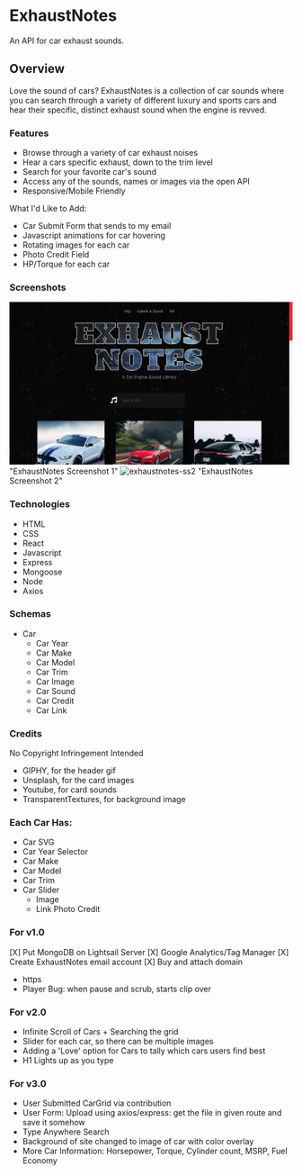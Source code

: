 # ExhaustNotes
An API for car exhaust sounds.

## Overview
Love the sound of cars? ExhaustNotes is a collection of car sounds where you can search through a variety of different luxury and sports cars and hear their specific, distinct exhaust sound when the engine is revved.

### Features
- Browse through a variety of car exhaust noises
- Hear a cars specific exhaust, down to the trim level
- Search for your favorite car's sound
- Access any of the sounds, names or images via the open API
- Responsive/Mobile Friendly

What I'd Like to Add:
- Car Submit Form that sends to my email
- Javascript animations for car hovering
- Rotating images for each car
- Photo Credit Field
- HP/Torque for each car

### Screenshots
![exhaustnotes-ss1](https://github.com/sathyaram/exhaustnotes/blob/master/frontend/public/images/exhaustnotes-ss1.png) "ExhaustNotes Screenshot 1"
![exhaustnotes-ss2](https://github.com/sathyaram/exhaustnotes/blob/master/frontend/public/images/exhaustnotes-ss2.png) "ExhaustNotes Screenshot 2"

### Technologies
- HTML
- CSS
- React
- Javascript
- Express
- Mongoose
- Node
- Axios

### Schemas
- Car
  - Car Year
  - Car Make
  - Car Model
  - Car Trim
  - Car Image
  - Car Sound
  - Car Credit
  - Car Link

### Credits
No Copyright Infringement Intended
- GIPHY, for the header gif
- Unsplash, for the card images
- Youtube, for card sounds
- TransparentTextures, for background image


### Each Car Has:
  - Car SVG
  - Car Year Selector
  - Car Make
  - Car Model
  - Car Trim
  - Car Slider
    - Image
    - Link Photo Credit

### For v1.0
[X] Put MongoDB on Lightsail Server
[X] Google Analytics/Tag Manager
[X] Create ExhaustNotes email account
[X] Buy and attach domain
- https
- Player Bug: when pause and scrub, starts clip over

### For v2.0
- Infinite Scroll of Cars + Searching the grid
- Slider for each car, so there can be multiple images
- Adding a 'Love' option for Cars to tally which cars users find best
- H1 Lights up as you type

### For v3.0
- User Submitted CarGrid via contribution
- User Form: Upload using axios/express: get the file in given route and save it somehow
- Type Anywhere Search
- Background of site changed to image of car with color overlay
- More Car Information: Horsepower, Torque, Cylinder count, MSRP, Fuel Economy